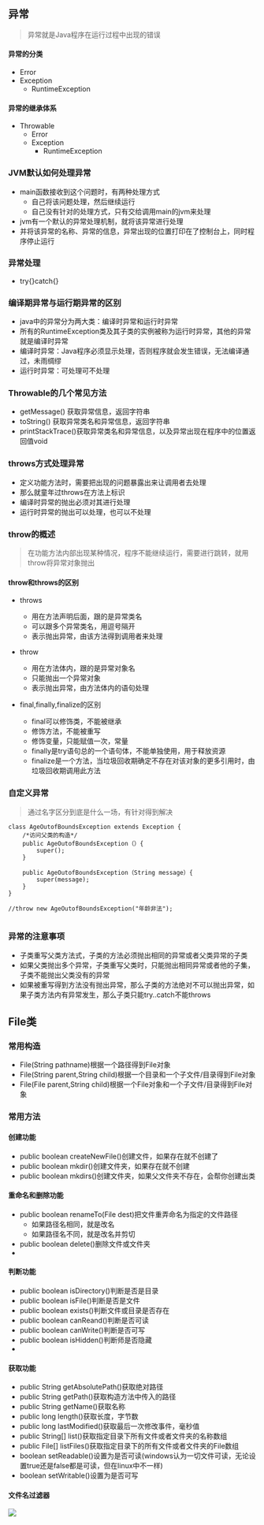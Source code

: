 ## 异常
> 异常就是Java程序在运行过程中出现的错误

#### 异常的分类
* Error
* Exception
	* RuntimeException
#### 异常的继承体系
* Throwable
	* Error
	* Exception
		* RuntimeException  
		
### JVM默认如何处理异常
* main函数接收到这个问题时，有两种处理方式
	* 自己将该问题处理，然后继续运行
	* 自己没有针对的处理方式，只有交给调用main的jvm来处理
* jvm有一个默认的异常处理机制，就将该异常进行处理
* 并将该异常的名称、异常的信息，异常出现的位置打印在了控制台上，同时程序停止运行 	
 
### 异常处理
* try{}catch{}
### 编译期异常与运行期异常的区别
* java中的异常分为两大类：编译时异常和运行时异常
* 所有的RuntimeException类及其子类的实例被称为运行时异常，其他的异常就是编译时异常
* 编译时异常：Java程序必须显示处理，否则程序就会发生错误，无法编译通过，未雨绸缪
* 运行时异常：可处理可不处理

### Throwable的几个常见方法
* getMessage() 获取异常信息，返回字符串
* toString()	获取异常类名和异常信息，返回字符串
* printStackTrace()获取异常类名和异常信息，以及异常出现在程序中的位置返回值void

### throws方式处理异常
* 定义功能方法时，需要把出现的问题暴露出来让调用者去处理
* 那么就童年过throws在方法上标识
* 编译时异常的抛出必须对其进行处理
* 运行时异常的抛出可以处理，也可以不处理

### throw的概述
> 在功能方法内部出现某种情况，程序不能继续运行，需要进行跳转，就用throw将异常对象抛出


#### throw和throws的区别
* throws
	* 用在方法声明后面，跟的是异常类名
	* 可以跟多个异常类名，用逗号隔开
	* 表示抛出异常，由该方法得到调用者来处理
* throw
	* 用在方法体内，跟的是异常对象名
	* 只能抛出一个异常对象
	* 表示抛出异常，由方法体内的语句处理
	
* final,finally,finalize的区别
	* final可以修饰类，不能被继承  
	* 修饰方法，不能被重写
	* 修饰变量，只能赋值一次，常量 
	* finally是try语句总的一个语句体，不能单独使用，用于释放资源
	* finalize是一个方法，当垃圾回收期确定不存在对该对象的更多引用时，由垃圾回收期调用此方法
	

### 自定义异常
> 通过名字区分到底是什么一场，有针对得到解决


```
class AgeOutofBoundsException extends Exception {
	/*访问父类的构造*/
	public AgeOutofBoundsException（）{
		super();
	}

	public AgeOutofBoundsException（String message）{
		super(message);
	}
}

//throw new AgeOutofBoundsException("年龄非法");


```

### 异常的注意事项
* 子类重写父类方法式，子类的方法必须抛出相同的异常或者父类异常的子类
* 如果父类抛出多个异常，子类重写父类时，只能抛出相同异常或者他的子集，子类不能抛出父类没有的异常
* 如果被重写得到方法没有抛出异常，那么子类的方法绝对不可以抛出异常，如果子类方法内有异常发生，那么子类只能try..catch不能throws



## File类
### 常用构造
* File(String pathname)根据一个路径得到File对象
* File(String parent,String child)根据一个目录和一个子文件/目录得到File对象
* File(File parent,String child)根据一个File对象和一个子文件/目录得到File对象


### 常用方法
#### 创建功能
* public boolean createNewFile()创建文件，如果存在就不创建了
* public boolean mkdir()创建文件夹，如果存在就不创建
* public boolean mkdirs()创建文件夹，如果父文件夹不存在，会帮你创建出类
#### 重命名和删除功能
* public boolean renameTo(File dest)把文件重弄命名为指定的文件路径
	* 如果路径名相同，就是改名
	* 如果路径名不同，就是改名并剪切
* public boolean delete()删除文件或文件夹
* 


#### 判断功能
* public boolean isDirectory()判断是否是目录
* public boolean isFile()判断是否是文件
* public boolean exists()判断文件或目录是否存在
* public boolean canReand()判断是否可读
* public boolean canWrite()判断是否可写
* public boolean isHidden()判断师是否隐藏
* 


#### 获取功能
* public String getAbsolutePath()获取绝对路径
* public String getPath()获取构造方法中传入的路径
* public String getName()获取名称
* public long length()获取长度，字节数
* public long lastModified()获取最后一次修改事件，毫秒值
* public String[] list()获取指定目录下所有文件或者文件夹的名称数组
* public File[] listFiles()获取指定目录下的所有文件或者文件夹的File数组
* boolean setReadable()设置为是否可读(windows认为一切文件可读，无论设置true还是false都是可读，但在linux中不一样)
*  boolean setWritable()设置为是否可写

#### 文件名过滤器
![](http://yingxs.com/img/filenamefilter.png)